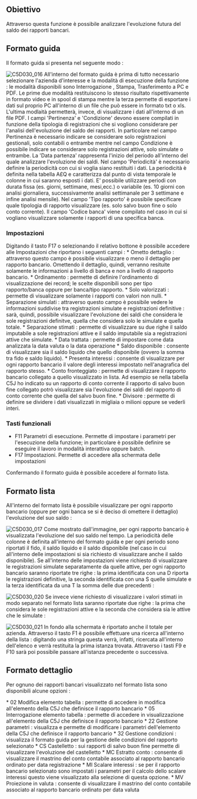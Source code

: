 ## Obiettivo
Attraverso questa funzione è possibile analizzare l'evoluzione futura del saldo dei rapporti bancari.

## Formato guida

Il formato guida si presenta nel seguente modo : 

![C5D030_016](http://localhost:3000/immagini/MBDOC_OGG-P_C5NOXS0/C5D030_016.png)
All'interno del formato guida è prima di tutto necessario selezionare l'azienda d'interesse e la modalità di esecuzione della funzione :  le modalità disponibili sono Interrogazione , Stampa, Trasferimento a PC e PDF. Le prime due modalità restituiscono lo stesso risultato rispettivamente in formato video e in spool di stampa mentre la terza permette di esportare i dati sul proprio PC all'interno di un file che può essere in formato txt o xls. L'ultima modlaità permetterà, invece, di visualizzare i dati all'interno di un file PDF.
I campi 'Pertinenza' e 'Condizione' devono essere compilati in funzione della tipologia di registrazioni che si vogliono considerare per l'analisi dell'evoluzione del saldo dei rapporti. In particolare nel campo Pertinenza è necessario indicare se considerare solo registrazioni gestionali, solo contabili o entrambe mentre nel campo Condizione è possibile indicare se considerare solo registrazioni attive, solo simulate o entrambe.
La 'Data partenza' rappresenta l'inizio del periodo all'interno del quale analizzare l'evoluzione dei saldi.
Nel campo 'Periodicità' è necessario definire la periodicità con cui si voglia siano restituiti i dati. La periodicità è definita nella tabella A£Q e caratterizza dal punto di vista temporale le colonne in cui saranno esposti i dati. E' possibile utilizzare periodi con durata fissa (es. giorni, settimane, mesi,ecc.) o variabile (es. 10 giorni con analisi giornaliera, successivamente analisi settimanale per 3 settimane e infine analisi mensile).
Nel campo 'Tipo rapporto' è possibile specificare quale tipologia di rapporto visualizzare (es. solo salvo buon fine o solo conto corrente).
Il campo 'Codice banca' viene compilato nel caso in cui si vogliano visualizzare solamente i rapporti di una specifica banca.

### Impostazioni
Digitando il tasto F17 o selezionando il relativo bottone è possibile accedere alle Impostazioni che riportano i seguenti campi : 
 \* Ometto dettaglio :  attraverso questo campo è possibile visualizzare o meno il dettaglio per rapporto bancario. Omettendo il dettaglio, quindi, verranno resituite solamente le informazioni a livello di banca e non a livello di rapporto bancario.
 \* Ordinamento :  permette di definire l'ordinamento di visualizzazione dei record; le scelte disponibili sono per tipo rapporto/banca oppure per banca/tipo rapporto.
 \* Solo valorizzati :  permette di visualizzare solamente i rapporti con valori non nulli.
 \* Separazione simulati :  attraverso questo campo è possibile vedere le informazioni suddivise tra registrazioni simulate e registrazioni definitive :  sarà, quindi, possibile visualizzare l'evoluzione dei saldi che considera le sole registrazioni definitve, quella che considera solo le simulate e quella totale.
 \* Separazione stimati :  permette di visualizzare su due righe il saldo imputabile a sole registrazioni attive e il saldo imputabile sia a registrazioni attive che simulate.
 \* Data trattata :  permette di impostare come data analizzata la data valuta o la data operazione
 \* Saldo disponibile :  consente di visualizzare sia il saldo liquido che quello disponibile (ovvero la somma tra fido e saldo liquido).
 \* Presenta interessi :  consente di visualizzare per ogni rapporto bancario il valore degli interessi impostato nell'anagrafica del rapporto stesso.
 \* Conto fronteggiato :  permette di visualizzare il rapporto bancario collegato a quello visualizzato in lista. Ad esempio se nella tabella C5J ho indicato su un rapporto di conto corrente il rapporto di salvo buon fine collegato potrò visualizzare sia l'evoluzione dei saldi del rapporto di conto corrente che quella del salvo buon fine.
 \* Divisore :  permette di definire se dividere i dati visualizzati in migliaia o milioni oppure se vederli interi.

### Tasti funzionali

- F11 Parametri di esecuzione. Permette di impostare i parametri per l'esecuzione della funzione; in particolare è possibile definire se eseguire il lavoro in modalità interattiva oppure batch.
- F17 Impostazioni. Permette di accedere alla schermata delle impostazioni


Confermando il formato guida è possibile accedere al formato lista.

## Formato lista
All'interno del formato lista è possibile visualizzare per ogni rapporto bancario (oppure per ogni banca se si è deciso di omettere il dettaglio) l'evoluzione del suo saldo : 

![C5D030_017](http://localhost:3000/immagini/MBDOC_OGG-P_C5NOXS0/C5D030_017.png)
Come mostrato dall'immagine, per ogni rapporto bancario è visualizzata l'evoluzione del suo saldo nel tempo. La periodicità delle colonne è definita all'interno del formato guida e per ogni periodo sono riportati il fido, il saldo liquido e il saldo disponibile (nel caso in cui all'interno delle impostazioni si sia richiesto di visualizzare anche il saldo disponibile).
Se all'interno delle impostazioni viene richiesto di visualizzare le registrazioni simulate separatamente da quelle attive, per ogni rapporto bancario saranno riportate tre righe :  la prima identificata con una D riporta le registrazioni definitive, la seconda identificata con una S quelle simulate e la terza identificata da una T la somma delle due precedenti : 

![C5D030_020](http://localhost:3000/immagini/MBDOC_OGG-P_C5NOXS0/C5D030_020.png)
Se invece viene richiesto di visualizzare i valori stimati in modo separato nel formato lista saranno riportate due righe :  la prima che considera le sole registrazioni attive e la seconda che considera sia le attive che le simulate : 

![C5D030_021](http://localhost:3000/immagini/MBDOC_OGG-P_C5NOXS0/C5D030_021.png)
In fondo alla schermata è riportato anche il totale per azienda.
Attraverso il tasto F1 è possibile effettuare una ricerca all'interno della lista :  digitando una stringa questa verrà, infatti, ricercata all'interno dell'elenco e verrà restituita la prima istanza trovata. Attraverso i tasti F9 e F10 sarà poi possibile passare all'istanza precedente o successiva.

## Formato dettaglio
Per ognuno dei rapporti bancari visualizzato nel formato lista sono disponibili alcune opzioni : 

 \* 02 Modifica elemento tabella :  permette di accedere in modifica all'elemento della C5J che definisce il rapporto bancario
 \* 05 Interrogazione elemento tabella :  permette di accedere in visualizzazione all'elemento della C5J che definisce il rapporto bancario
 \* 22 Gestione parametri :  visualizza e permette di modificare i parametri dell'elemento della C5J che definisce il rapporto bancario
 \* 32 Gestione condizioni :  visualizza il formato guida per la gestione delle condizioni del rapporto selezionato
 \* CS Castelletto :  sui rapporti di salvo buon fine permette di visualizzare l'evoluzione del castelletto
 \* MC Estratto conto :  consente di visualizzare il mastrino del conto contabile associato al rapporto bancario ordinato per data registrazione
 \* MI Scalare interessi :  se per il rapporto bancario selezionato sono impostati i parametri per il calcolo dello scalare interessi questo viene visualizzato alla selezione di questa opzione.
 \* MV Proiezione in valuta :  consente di visualizzare il mastrino del conto contabile associato al rapporto bancario ordinato per data valuta
